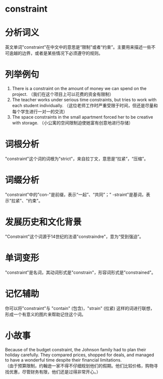 # constraint

# 分析词义

  

英文单词"constraint"在中文中的意思是“限制”或者“约束”。主要用来描述一些不可逾越的边界，或者是某些情况下必须遵守的规则。

  

# 列举例句

  

1.  There is a constraint on the amount of money we can spend on the project. （我们在这个项目上可以花费的资金有限制）
2.  The teacher works under serious time constraints, but tries to work with each student individually. （这位老师工作时严重受限于时间，但还是尽量和每个学生进行一对一的交流）
3.  The space constraints in the small apartment forced her to be creative with storage. （小公寓的空间限制迫使她富有创意地进行存储）

  

# 词根分析

  

"constraint"这个词的词根为"strict"，来自拉丁文，意思是“拉紧”，“压缩”。

  

# 词缀分析

  

"constraint"中的"con-"是前缀，表示“一起”、“共同”；" -straint"是基词，表示"拉紧"、"约束"。

  

# 发展历史和文化背景

  

"Constraint"这个词源于14世纪的法语"constraindre"，意为“受到强迫”。

  

# 单词变形

  

"constraint"是名词，其动词形式是"constrain"，形容词形式是"constrained"。

  

# 记忆辅助

  

你可以将"constraint"与 "contain" (包含)，"strain" (拉紧) 这样的词进行联想，形成一个有意义的图片来帮助记住这个词。

  

# 小故事

  

Because of the budget constraint, the Johnson family had to plan their holiday carefully. They compared prices, shopped for deals, and managed to have a wonderful time despite their financial limitations.  
（由于预算限制，约翰逊一家不得不仔细规划他们的假期。他们比较价格，购物寻找优惠，尽管财务有限，他们还是过得非常开心。）
